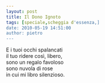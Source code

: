 ```yaml
---
layout: post
title: Il Dono Ignoto
tags: [speciale,scheggia d'essenza,]
date: 2010-05-19 14:51:00
author: pietro
---
```

E i tuoi occhi spalancati<br/>il tuo ridere così, libero,<br/>sono un regalo favoloso<br/>sono nuvola di rose<br/>in cui mi libro silenzioso.
